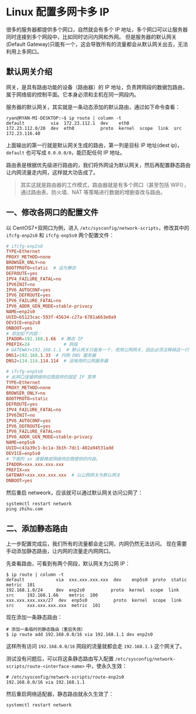 # Linux 配置多网卡多 IP

很多的服务器都提供多个网口，自然就会有多个 IP 地址，多个网口可以让服务器同时连接到多个网段中，比如同时访问内网和外网。
但是服务器的默认网关(Default Gateway)只能有一个，这会导致所有的流量都会从默认网关出去，无法利用上多网口。

## 默认网关介绍

网关，是具有路由功能的设备（路由器）的 IP 地址，负责跨网段的数据包路由，属于网络层的控制平面。它本身必须和主机在同一网段内。

服务器的默认网关，其实就是一条动态添加的默认路由，通过如下命令查看：

```shell
ryan@RYAN-MI-DESKTOP:~$ ip route | column -t
default          via  172.23.112.1  dev    eth0
172.23.112.0/20  dev  eth0          proto  kernel  scope  link  src  172.23.116.40
```

上面输出的第一行就是默认网关生成的路由，第一列是目标 IP 地址(dest ip)，`default` 也可写成 `0.0.0.0/0`，能匹配任何 IP 地址。

路由表是根据优先级进行路由的，我们将外网设为默认网关，然后再配置静态路由让内网流量走内网，这样就大功告成了。

>其实这就是路由器的工作模式，路由器就是有多个网口（甚至包括 WIFI），通过路由表、防火墙、NAT 等策略进行数据的增删查改与路由。

## 一、修改各网口的配置文件

以 CentOS7+双网口为例，进入 `/etc/sysconfig/network-scripts`，修改其中的 `ifcfg-enp2s0` 和 `ifcfg-enp5s0` 两个配置文件：

```conf
# ifcfg-enp2s0
TYPE=Ethernet
PROXY_METHOD=none
BROWSER_ONLY=no
BOOTPROTO=static  # 设为静态
DEFROUTE=yes
IPV4_FAILURE_FATAL=no
IPV6INIT=no
IPV6_AUTOCONF=yes
IPV6_DEFROUTE=yes
IPV6_FAILURE_FATAL=no
IPV6_ADDR_GEN_MODE=stable-privacy
NAME=enp2s0
UUID=b5123cac-593f-45634-c27a-6781a663e0a9
DEVICE=enp2s0
ONBOOT=yes
# 添加如下内容：
IPADDR=192.168.1.66  # 静态 IP
PREFIX=24             # 网段
# GATEWAY=192.168.1.1  # 默认网关只能有一个，改用公网网关，因此必须注释掉这一行！
DNS1=192.168.1.33  # 内网 DNS 服务器
DNS2=114.114.114.114  # 没啥用的公网服务器
```

```conf
# ifcfg-enp5s0
# 此网口连接网络供应商提供的固定 IP 宽带
TYPE=Ethernet
PROXY_METHOD=none
BROWSER_ONLY=no
BOOTPROTO=static
DEFROUTE=yes
IPV4_FAILURE_FATAL=no
IPV6INIT=no
IPV6_AUTOCONF=yes
IPV6_DEFROUTE=yes
IPV6_FAILURE_FATAL=no
IPV6_ADDR_GEN_MODE=stable-privacy
NAME=enp5s0
UUID=c43a39c1-bc1a-3b1h-7dc1-402a94531add
DEVICE=enp5s0
# 下面的 xx 请替换成网络供应商提供的内容。
IPADDR=xxx.xxx.xxx.xxx
PREFIX=xx
GATEWAY=xxx.xxx.xxx.xxx  # 以公网网关为默认网关
ONBOOT=yes
```

然后重启 netweork，应该就可以通过默认网关访问公网了：

```shell
systemctl restart network
ping zhihu.com
```

## 二、添加静态路由

上一步配置完成后，我们所有的流量都会走公网，内网仍然无法访问。
现在需要手动添加静态路由，让内网的流量走内网网口。

先查看路由，可看到有两个网段，默认网关为公网 IP：

```shell
$ ip route | column -t
default            via  xxx.xxx.xxx.xxx  dev    enp5s0  proto  static  metric  101
192.168.1.0/24     dev  enp2s0          proto  kernel  scope  link    src     192.168.1.66    metric  100
xxx.xxx.xxx.xxx/27  dev  enp5s0          proto  kernel  scope  link    src     xxx.xxx.xxx.xxx  metric  101
```

现在添加一条静态路由：

```shell
# 添加一条临时的静态路由（重启失效）
$ ip route add 192.168.0.0/16 via 192.168.1.1 dev enp2s0
```

这样所有访问 `192.168.0.0/16` 网段的流量就都会走 `192.168.1.1` 这个网关了。

测试没有问题后，可以将这条静态路由写入配置 `/etc/sysconfig/network-scripts/route-<interface-name>` 中，使永久生效：

```shell
# /etc/sysconfig/network-scripts/route-enp2s0
192.168.0.0/16 via 192.168.1.1
```

然后重启网络适配器，静态路由就永久生效了：

```shell
systemctl restart network
```

